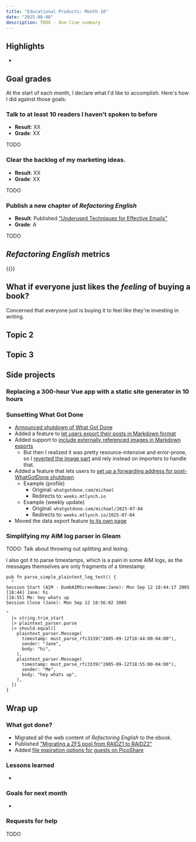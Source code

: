 ```yaml
---
title: "Educational Products: Month 10"
date: "2025-08-08"
description: TODO - One-line summary
---
```


## Highlights

-

## Goal grades

At the start of each month, I declare what I'd like to accomplish. Here's how I did against those goals:

### Talk to at least 10 readers I haven't spoken to before

- **Result**: XX
- **Grade**: XX

TODO

### Clear the backlog of my marketing ideas.

- **Result**: XX
- **Grade**: XX

TODO

### Publish a new chapter of _Refactoring English_

- **Result**: Published ["Underused Techniques for Effective Emails"](https://refactoringenglish.com/chapters/techniques-for-writing-emails/)
- **Grade**: A

TODO

## _Refactoring English_ metrics

{{<project-metrics project="refactoring_english">}}

## What if everyone just likes the _feeling_ of buying a book?

Concerned that everyone just is buying it to feel like they're investing in writing.

## Topic 2

## Topic 3

## Side projects

### Replacing a 300-hour Vue app with a static site generator in 10 hours

### Sunsetting What Got Done

- [Announced shutdown of What Got Done](https://github.com/mtlynch/whatgotdone/pull/966)
- Added a feature to [let users export their posts in Markdown format](https://github.com/mtlynch/whatgotdone/pull/963)
- Added support to [include externally referenced images in Markdown exports](https://github.com/mtlynch/whatgotdone/pull/964)
  - But then I realized it was pretty resource-intensive and error-prone, so I [reverted the image part](https://github.com/mtlynch/whatgotdone/pull/965) and rely instead on importers to handle that.
- Added a feature that lets users to [set up a forwarding address for post-WhatGotDone shutdown](https://github.com/mtlynch/whatgotdone/pull/970)
  - Example (profile)
    - Original: `whatgotdone.com/michael`
    - Redirects to: `weeks.mtlynch.io`
  - Example (weekly update)
    - Original: `whatgotdone.com/michael/2025-07-04`
    - Redirects to: `weeks.mtlynch.io/2025-07-04`
- Moved the data export feature [to its own page](https://github.com/mtlynch/whatgotdone/pull/968)

### Simplifying my AIM log parser in Gleam

TODO: Talk about throwing out splitting and lexing.

I also got it to parse timestamps, which is a pain in some AIM logs, as the messages themselves are only fragments of a timestamp:

```gleam
pub fn parse_simple_plaintext_log_test() {
  "
Session Start (AIM - DumbAIMScreenName:Jane): Mon Sep 12 18:44:17 2005
[18:44] Jane: hi
[18:55] Me: hey whats up
Session Close (Jane): Mon Sep 12 18:56:02 2005

"
  |> string.trim_start
  |> plaintext_parser.parse
  |> should.equal([
    plaintext_parser.Message(
      timestamp: must_parse_rfc3339("2005-09-12T18:44:00-04:00"),
      sender: "Jane",
      body: "hi",
    ),
    plaintext_parser.Message(
      timestamp: must_parse_rfc3339("2005-09-12T18:55:00-04:00"),
      sender: "Me",
      body: "hey whats up",
    ),
  ])
}
```

## Wrap up

### What got done?

- Migrated all the web content of _Refactoring English_ to the ebook.
- Published ["Migrating a ZFS pool from RAIDZ1 to RAIDZ2"](https://mtlynch.io/raidz1-to-raidz2/)
- Added [file expiration options for guests on PicoShare](https://github.com/mtlynch/picoshare/pull/694)

### Lessons learned

-

### Goals for next month

-

### Requests for help

TODO
